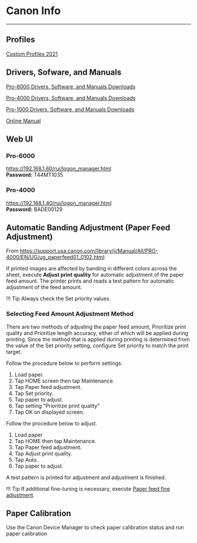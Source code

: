 # Canon Info

---

## Profiles

[Custom Profiles 2021](https://github.com/digitalsilverimaging/ICC-Profiles/releases/download/v1.0/DSI.ICC.Profiles.2021.zip)

## Drivers, Sofware, and Manuals

[Pro-6000 Drivers, Software, and Manuals Downloads](https://www.usa.canon.com/internet/portal/us/home/support/details/professional-large-format-printers/professional-photo-fine-art/imageprograf-pro-6000/imageprograf-pro-6000)

[Pro-4000 Drivers, Software, and Manuals Downloads](https://www.usa.canon.com/internet/portal/us/home/support/details/professional-large-format-printers/professional-photo-fine-art/imageprograf-pro-4000/imageprograf-pro-4000)

[Pro-1000 Drivers, Software, and Manuals Downloads](https://www.usa.canon.com/internet/portal/us/home/support/details/professional-large-format-printers/professional-photo-fine-art/imageprograf-pro-1000/imageprograf-pro-1000)

[Online Manual](https://support.usa.canon.com/library/ij/Manual/All/PRO-4000/EN/CNT/Top.html) 

## Web UI

### Pro-6000
<https://192.168.1.60/rui/logon_manager.html>  
**Password:** T44MT1035

### Pro-4000
<https://192.168.1.40/rui/logon_manager.html>  
**Password:** BADE00129


## Automatic Banding Adjustment (Paper Feed Adjustment)

From <https://support.usa.canon.com/library/ij/Manual/All/PRO-4000/EN/UG/ug_paperfeed01_0102.html>:

If printed images are affected by banding in different colors across the sheet, execute **Adjust print quality** for automatic adjustment of the paper feed amount. The printer prints and reads a test pattern for automatic adjustment of the feed amount.


!!! Tip
    Always check the Set priority values.

### Selecting Feed Amount Adjustment Method

There are two methods of adjusting the paper feed amount, Prioritize print quality and Prioritize length accuracy, either of which will be applied during printing. Since the method that is applied during printing is determined from the value of the Set priority setting, configure Set priority to match the print target.

Follow the procedure below to perform settings.

1. Load paper.
2. Tap HOME screen then tap Maintenance.
3. Tap Paper feed adjustment.
4. Tap Set priority.
5. Tap paper to adjust.
6. Tap setting "Prioritize print quality"
7. Tap OK on displayed screen.


Follow the procedure below to adjust.

1. Load paper
2. Tap HOME then tap Maintenance.
3. Tap Paper feed adjustment.
4. Tap Adjust print quality.
5. Tap Auto.
6. Tap paper to adjust.

A test pattern is printed for adjustment and adjustment is finished.

!!! Tip
    If additional fine-tuning is necessary, execute [Paper feed fine adjustment](https://support.usa.canon.com/library/ij/Manual/All/PRO-4000/EN/UG/ug_paperfeed01_0104.html).
    
## Paper Calibration

Use the Canon Device Manager to check paper calibration status and run paper calibration 